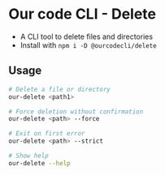 # Our code CLI - Delete
- A CLI tool to delete files and directories
- Install with `npm i -D @ourcodecli/delete`

## Usage

```bash
# Delete a file or directory
our-delete <path1>

# Force deletion without confirmation
our-delete <path> --force

# Exit on first error
our-delete <path> --strict

# Show help
our-delete --help
```

